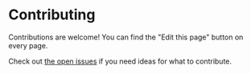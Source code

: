 # Contributing

Contributions are welcome! You can find the "Edit this page" button on every page.

Check out [the open issues](https://github.com/sobakintech/manifestor.cc-guide/issues?q=sort%3Aupdated-desc+is%3Aissue+is%3Aopen) if you need ideas for what to contribute.